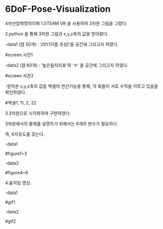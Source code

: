 # 6DoF-Pose-Visualization
4차산업혁명의이해
1.STEAM VR 을 사용하여 3차원 그림을 그렸다.

2.python 을 통해 3차원 그림과 x,y,z축의 값을 받아왔다.

-data1 (점 50개) : ‘JSY(이름 초성)’을 공간에 그리고자 하였다.


#screen 사진1


-data2 (점 60개) : ‘높은음자리표’와 ‘ㅎ’ 을 공간에 그리고자 하였다.


#screen 사진2


-받아온 x,y,z축의 값을 엑셀의 연산기능을 통해, 각 축들이 서로 수직을 이루고 있음을 확인하였다.


#엑셀1, 11, 2, 22


3.3차원으로 시각화하여 구현하였다.

3차원에서의 물체를 설명하기 위해서는 6개의 변수가 필요하다.

즉, 6자유도를 갖는다.

-data1


#figure1~3


-data2


#figure4~6


4.움직임 영상.

-data1


#gif1


-data2


#gif2


